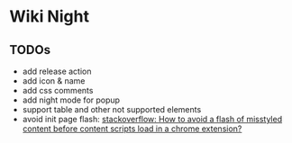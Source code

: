 # Wiki Night

## TODOs

- add release action
- add icon & name
- add css comments
- add night mode for popup
- support table and other not supported elements
- avoid init page flash: [stackoverflow: How to avoid a flash of misstyled content before content scripts load in a chrome extension?](https://stackoverflow.com/questions/42012707/how-to-avoid-a-flash-of-misstyled-content-before-content-scripts-load-in-a-chrom/42013659#42013659)
